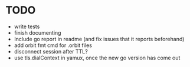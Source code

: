 # TODO
- write tests
- finish documenting
- Include go report in readme (and fix issues that it reports beforehand)
- add orbit fmt cmd for .orbit files
- disconnect session after TTL?
- use tls.dialContext in yamux, once the new go version has come out